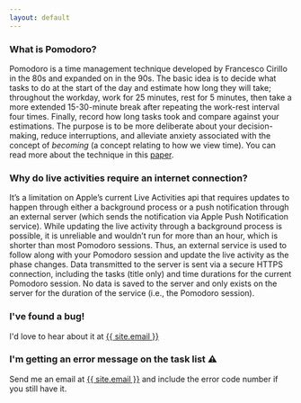 ```yaml
---
layout: default
---
```


### What is Pomodoro?
Pomodoro is a time management technique developed by Francesco Cirillo in the 80s and expanded on in the 90s. The basic idea is to decide what tasks to do at the start of the day and estimate how long they will take; throughout the workday, work for 25 minutes, rest for 5 minutes, then take a more extended 15-30-minute break after repeating the work-rest interval four times. Finally, record how long tasks took and compare against your estimations. The purpose is to be more deliberate about your decision-making, reduce interruptions, and alleviate anxiety associated with the concept of _becoming_ (a concept relating to how we view time). You can read more about the technique in this [paper](http://friend.ucsd.edu/reasonableexpectations/downloads/Cirillo%20--%20Pomodoro%20Technique.pdf).

### Why do live activities require an internet connection?
It’s a limitation on Apple’s current Live Activities api that requires updates to happen through either a background process or a push notification through an external server (which sends the notification via Apple Push Notification service). While updating the live activity through a background process is possible, it is unreliable and wouldn’t run for more than an hour, which is shorter than most Pomodoro sessions. Thus, an external service is used to follow along with your Pomodoro session and update the live activity as the phase changes. Data transmitted to the server is sent via a secure HTTPS connection, including the tasks (title only) and time durations for the current Pomodoro session. No data is saved to the server and only exists on the server for the duration of the service (i.e., the Pomodoro session).

### I've found a bug!
I'd love to hear about it at <a href="mailto:{{ site.email }}">{{ site.email }}</a>

### I'm getting an error message on the task list ⚠️
Send me an email at <a href="mailto:{{ site.email }}">{{ site.email }}</a> and include the error code number if you still have it.
